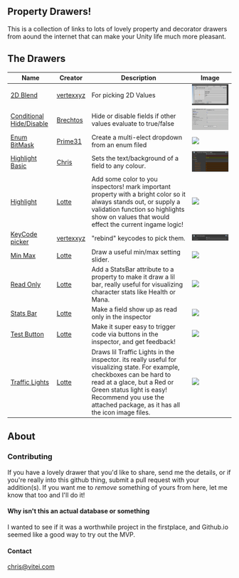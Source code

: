 
## Property Drawers!

This is a collection of links to lots of lovely property and decorator drawers from aound the internet that can make your Unity life much more pleasant.

## The Drawers

Name | Creator | Description | Image 
---|---|---|---
[2D Blend](http://vertx.xyz/unity-2d-blend-property-drawer/) | [vertexxyz](http://vertx.xyz) | For picking 2D Values | ![](Images/vertxxyz-blend2D.png)
[Conditional Hide/Disable](http://www.brechtos.com/hiding-or-disabling-inspector-properties-using-propertydrawers-within-unity-5/) | [Brechtos](http://www.brechtos.com) | Hide or disable fields if other values evaluate to true/false | ![](Images/brechtosConditionalHide.gif)
[Enum BitMask](https://github.com/prime31/UtilityKit/tree/master/Assets/UtilityKit) | [Prime31](https://github.com/prime31/) | Create a multi-elect dropdown from an enum filed | ![](-)
[Highlight Basic](https://gist.github.com/fishtopher/f0caa8bd2c5cc5ed825c7c348dbe8908) | [Chris](https://github.com/fishtopher/) | Sets the text/background of a field to any colour.  | ![](Images/HighlightPropertyDrawer.png)
[Highlight](https://gist.github.com/fishtopher/f0caa8bd2c5cc5ed825c7c348dbe8908) | [Lotte](https://gist.github.com/LotteMakesStuff/) | Add some color to you inspectors! mark important property with a bright color so it always stands out, or supply a validation function so highlights show on values that would effect the current ingame logic! | ![](https://gist.githubusercontent.com/LotteMakesStuff/2d3c6dc7a913ed118601db95735574de/raw/6d9b508c7baf2269977dc83a9e70d1102425a1f2/demo.gif)
[KeyCode picker](http://vertx.xyz/unity-2d-blend-property-drawer/) | [vertexxyz](http://vertx.xyz) | "rebind" keycodes to pick them. | ![](Images/vertexxyz-keycode.gif)
[Min Max](https://gist.github.com/LotteMakesStuff/0de9be35044bab97cbe79b9ced695585) | [Lotte](https://gist.github.com/LotteMakesStuff/) | Draw a useful min/max setting slider.   | ![](-) 
[Read Only](https://gist.github.com/LotteMakesStuff/c0a3b404524be57574ffa5f8270268ea) | [Lotte](https://gist.github.com/LotteMakesStuff/) | Add a StatsBar attribute to a property to make it draw a lil bar, really useful for visualizing character stats like Health or Mana.  | ![](-)
[Stats Bar](https://gist.github.com/LotteMakesStuff/b8853a16de3e680dc1c326fe6f5ebd7e) | [Lotte](https://gist.github.com/LotteMakesStuff/) | Make a field show up as read only in the inspector   | ![](-) 
[Test Button](https://gist.github.com/LotteMakesStuff/dd785ff49b2a5048bb60333a6a125187) | [Lotte](https://gist.github.com/LotteMakesStuff/) | Make it super easy to trigger code via buttons in the inspector, and get feedback! | ![](https://gist.githubusercontent.com/LotteMakesStuff/dd785ff49b2a5048bb60333a6a125187/raw/b3f1633db509027782ac0d626c7db07e76177c08/demo.gif) 
[Traffic Lights](https://gist.github.com/LotteMakesStuff/7fa131b0402ffb50a9e617c0d45ffa59) | [Lotte](https://gist.github.com/LotteMakesStuff/) | Draws lil Traffic Lights in the inspector. its really useful for visualizing state. For example, checkboxes can be hard to read at a glace, but a Red or Green status light is easy! Recommend you use the attached package, as it has all the icon image files.    | ![](https://gist.githubusercontent.com/LotteMakesStuff/7fa131b0402ffb50a9e617c0d45ffa59/raw/f6b0ace6950ae949f25485c7da7d527f40f83020/demo.gif) 
 

## About

### Contributing
If you have a lovely drawer that you'd like to share, send me the details, or if you're really into this github thing, submit a pull request with your addition(s).
If you want me to _remove_ something of yours from here, let me know that too and I'll do it!

#### Why isn't this an actual database or something
I wanted to see if it was a worthwhile project in the firstplace, and Github.io seemed like a good way to try out the MVP.

#### Contact
chris@vitei.com

